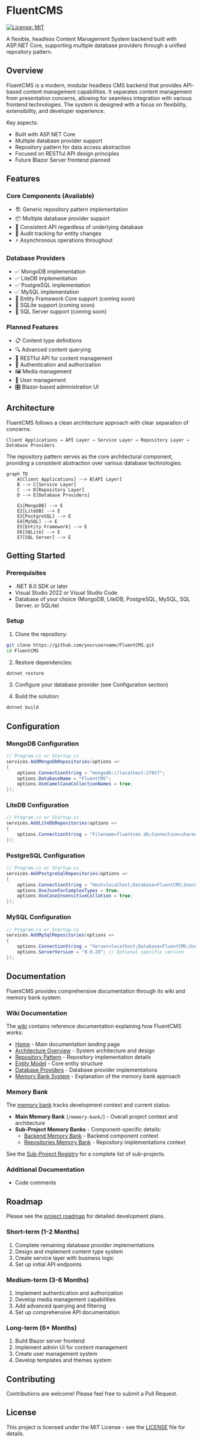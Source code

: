 # FluentCMS

[![License: MIT](https://img.shields.io/badge/License-MIT-blue.svg)](LICENSE)

A flexible, headless Content Management System backend built with ASP.NET Core, supporting multiple database providers through a unified repository pattern.

## Overview

FluentCMS is a modern, modular headless CMS backend that provides API-based content management capabilities. It separates content management from presentation concerns, allowing for seamless integration with various frontend technologies. The system is designed with a focus on flexibility, extensibility, and developer experience.

Key aspects:
- Built with ASP.NET Core
- Multiple database provider support
- Repository pattern for data access abstraction
- Focused on RESTful API design principles
- Future Blazor Server frontend planned

## Features

### Core Components (Available)
- 🏗️ Generic repository pattern implementation
- 📦 Multiple database provider support
- 🔄 Consistent API regardless of underlying database
- 📝 Audit tracking for entity changes
- ⚡ Asynchronous operations throughout

### Database Providers
- ✅ MongoDB implementation
- ✅ LiteDB implementation
- ✅ PostgreSQL implementation
- ✅ MySQL implementation
- 🚧 Entity Framework Core support (coming soon)
- 🚧 SQLite support (coming soon)
- 🚧 SQL Server support (coming soon)

### Planned Features
- 📋 Content type definitions
- 🔍 Advanced content querying
- 📱 RESTful API for content management
- 🔐 Authentication and authorization
- 🖼️ Media management
- 👥 User management
- 🎛️ Blazor-based administration UI

## Architecture

FluentCMS follows a clean architecture approach with clear separation of concerns:

```
Client Applications → API Layer → Service Layer → Repository Layer → Database Providers
```

The repository pattern serves as the core architectural component, providing a consistent abstraction over various database technologies:

```mermaid
graph TD
    A[Client Applications] --> B[API Layer]
    B --> C[Service Layer]
    C --> D[Repository Layer]
    D --> E[Database Providers]
    
    E1[MongoDB] --> E
    E2[LiteDB] --> E
    E3[PostgreSQL] --> E
    E4[MySQL] --> E
    E5[Entity Framework] --> E
    E6[SQLite] --> E
    E7[SQL Server] --> E
```

## Getting Started

### Prerequisites
- .NET 8.0 SDK or later
- Visual Studio 2022 or Visual Studio Code
- Database of your choice (MongoDB, LiteDB, PostgreSQL, MySQL, SQL Server, or SQLite)

### Setup

1. Clone the repository:
```bash
git clone https://github.com/yourusername/FluentCMS.git
cd FluentCMS
```

2. Restore dependencies:
```bash
dotnet restore
```

3. Configure your database provider (see Configuration section)

4. Build the solution:
```bash
dotnet build
```

## Configuration

### MongoDB Configuration

```csharp
// Program.cs or Startup.cs
services.AddMongoDbRepositories(options =>
{
    options.ConnectionString = "mongodb://localhost:27017";
    options.DatabaseName = "FluentCMS";
    options.UseCamelCaseCollectionNames = true;
});
```

### LiteDB Configuration

```csharp
// Program.cs or Startup.cs
services.AddLiteDbRepositories(options =>
{
    options.ConnectionString = "Filename=fluentcms.db;Connection=shared";
});
```

### PostgreSQL Configuration

```csharp
// Program.cs or Startup.cs
services.AddPostgreSqlRepositories(options =>
{
    options.ConnectionString = "Host=localhost;Database=FluentCMS;Username=postgres;Password=yourpassword;";
    options.UseJsonForComplexTypes = true;
    options.UseCaseInsensitiveCollation = true;
});
```

### MySQL Configuration

```csharp
// Program.cs or Startup.cs
services.AddMySqlRepositories(options =>
{
    options.ConnectionString = "Server=localhost;Database=FluentCMS;User=root;Password=password;";
    options.ServerVersion = "8.0.28"; // Optional specific version
});
```

## Documentation

FluentCMS provides comprehensive documentation through its wiki and memory bank system:

### Wiki Documentation

The [wiki](./wiki/) contains reference documentation explaining how FluentCMS works:

- [Home](./wiki/Home.md) - Main documentation landing page
- [Architecture Overview](./wiki/Architecture-Overview.md) - System architecture and design
- [Repository Pattern](./wiki/Repository-Pattern.md) - Repository implementation details
- [Entity Model](./wiki/Entity-Model.md) - Core entity structure
- [Database Providers](./wiki/Database-Providers.md) - Database provider implementations
- [Memory Bank System](./wiki/Memory-Bank-System.md) - Explanation of the memory bank approach

### Memory Bank

The [memory bank](./memory-bank/) tracks development context and current status:

- **Main Memory Bank** (`/memory-bank/`) - Overall project context and architecture
- **Sub-Project Memory Banks** - Component-specific details:
  - [Backend Memory Bank](./src/Backend/memory-bank/) - Backend component context
  - [Repositories Memory Bank](./src/Backend/Repositories/memory-bank/) - Repository implementations context

See the [Sub-Project Registry](./memory-bank/subProjectRegistry.md) for a complete list of sub-projects.

### Additional Documentation

- Code comments 

## Roadmap

Please see the [project roadmap](memory-bank/progress.md) for detailed development plans.

### Short-term (1-2 Months)
1. Complete remaining database provider implementations
2. Design and implement content type system
3. Create service layer with business logic
4. Set up initial API endpoints

### Medium-term (3-6 Months)
1. Implement authentication and authorization
2. Develop media management capabilities
3. Add advanced querying and filtering
4. Set up comprehensive API documentation

### Long-term (6+ Months)
1. Build Blazor server frontend
2. Implement admin UI for content management
3. Create user management system
4. Develop templates and themes system

## Contributing

Contributions are welcome! Please feel free to submit a Pull Request.

## License

This project is licensed under the MIT License - see the [LICENSE](LICENSE) file for details.
